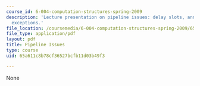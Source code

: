 ```yaml
---
course_id: 6-004-computation-structures-spring-2009
description: 'Lecture presentation on pipeline issues: delay slots, annulment, and
  exceptions.'
file_location: /coursemedia/6-004-computation-structures-spring-2009/65a611c8b78cf36527bcfb11d03b49f3_MIT6_004s09_lec23.pdf
file_type: application/pdf
layout: pdf
title: Pipeline Issues
type: course
uid: 65a611c8b78cf36527bcfb11d03b49f3

---
```

None